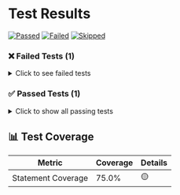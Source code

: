 # Test Results

[![Passed](https://shields.io/badge/PASSED-1-success?style=for-the-badge)](#user-content-passed) [![Failed](https://shields.io/badge/FAILED-1-critical?style=for-the-badge)](#user-content-failed) [![Skipped](https://shields.io/badge/SKIPPED-0-inactive?style=for-the-badge)](#user-content-skipped) 

### ❌ Failed Tests (1)

<details>
<summary>Click to see failed tests</summary>

| Test | Package | Duration |
|------|---------|----------|
| `TestFail` | pkg | 1.00s |

**Run locally to reproduce:**
```bash
go test test/pkg -run ^TestFail$ -v
```
</details>

### ✅ Passed Tests (1)

<details>
<summary>Click to show all passing tests</summary>

| Test | Package | Duration | % of Total |
|------|---------|----------|----------|
| `TestPass1` | pkg | 0.50s | 100.0% |


</details>

## 📊 Test Coverage

| Metric | Coverage | Details |
|--------|----------|----------|
| Statement Coverage | 75.0% | 🟡 |

